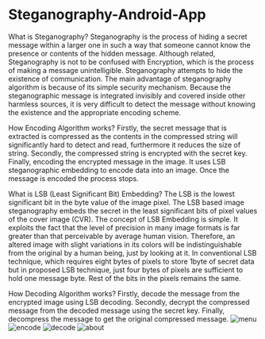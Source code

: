 # Steganography-Android-App

What is Steganography?
Steganography is the process of hiding a secret message within a larger one in such a way that someone cannot know the presence or contents of the hidden message. Although related, Steganography is not to be confused with Encryption, which is the process of making a message unintelligible. Steganography attempts to hide the existence of communication. The main advantage of steganography algorithm is because of its simple security mechanism. Because the steganographic message is integrated invisibly and covered inside other harmless sources, it is very difficult to detect the message without knowing the existence and the appropriate encoding scheme.

How Encoding Algorithm works?
Firstly, the secret message that is extracted is compressed as the contents in the compressed string will significantly hard to detect and read, furthermore it reduces the size of string. 
Secondly, the compressed string is encrypted with the secret key.
Finally, encoding the encrypted message in the image. It uses LSB steganographic embedding to encode data into an image. Once the message is encoded the process stops.

What is LSB (Least Significant Bit) Embedding?
The LSB is the lowest significant bit in the byte value of the image pixel. The LSB based image steganography embeds the secret in the least significant bits of pixel values of the cover image (CVR). The concept of LSB Embedding is simple. It exploits the fact that the level of precision in many image formats is far greater than that perceivable by average human vision. Therefore, an altered image with slight variations in its colors will be indistinguishable from the original by a human being, just by looking at it. In conventional LSB technique, which requires eight bytes of pixels to store 1byte of secret data but in proposed LSB technique, just four bytes of pixels are sufficient to hold one message byte. Rest of the bits in the pixels remains the same.

How Decoding Algorithm works?
Firstly, decode the message from the encrypted image using LSB decoding. 
Secondly, decrypt the compressed message from the decoded message using the secret key. 
Finally, decompress the message to get the original compressed message.
![menu](https://user-images.githubusercontent.com/43198468/185630282-07c6f610-1cf1-4329-9715-faa486a24b6d.png)
![encode](https://user-images.githubusercontent.com/43198468/185630321-404b9018-b546-42f9-88ca-4e22acbc9536.png)
![decode](https://user-images.githubusercontent.com/43198468/185630381-626e656b-feca-4921-9ba1-5d17195efe72.png)
![about](https://user-images.githubusercontent.com/43198468/185630331-84b1e0a5-d2dd-41e6-8296-592b7c92f1c7.png)
